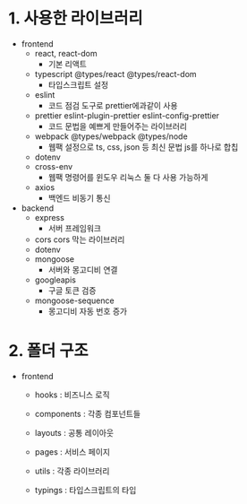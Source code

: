 # 1. 사용한 라이브러리
- frontend
	- react, react-dom
		- 기본 리액트
	- typescript @types/react @types/react-dom
		- 타입스크립트 설정
	- eslint
		- 코드 점검 도구로 prettier에과같이 사용
	- prettier eslint-plugin-prettier eslint-config-prettier
		- 코드 문법을 예쁘게 만들어주는 라이브러리
	- webpack @types/webpack @types/node
		- 웹팩 설정으로 ts, css, json 등 최신 문법 js를 하나로 합칩
	- dotenv
	- cross-env 
	  - 웹팩 명령어를 윈도우 리눅스 둘 다 사용 가능하게
	- axios
	  - 백엔드 비동기 통신
- backend
	- express
		- 서버 프레임워크
	- cors
		cors 막는 라이브러리
	- dotenv
	- mongoose
		- 서버와 몽고디비 연결
	- googleapis
		- 구글 토큰 검증
	- mongoose-sequence
	  - 몽고디비 자동 번호 증가

# 2. 폴더 구조
- frontend
	- hooks : 비즈니스 로직
	
	- components : 각종 컴포넌트들
	
	- layouts : 공통 레이아웃
	
	- pages : 서비스 페이지
	
	- utils : 각종 라이브러리
	
	- typings : 타입스크립트의 타입
	
	  